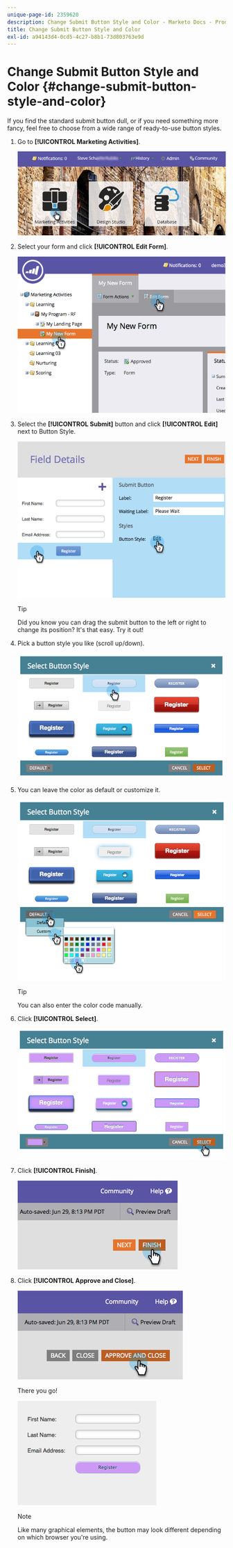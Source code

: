 ```yaml
---
unique-page-id: 2359620
description: Change Submit Button Style and Color - Marketo Docs - Product Documentation
title: Change Submit Button Style and Color
exl-id: a94143d4-0cd5-4c27-b8b1-73d803763e9d
---
```

# Change Submit Button Style and Color {#change-submit-button-style-and-color}

If you find the standard submit button dull, or if you need something more fancy, feel free to choose from a wide range of ready-to-use button styles.

1. Go to **[!UICONTROL Marketing Activities]**.

   ![](assets/login-marketing-activities-3.png)

1. Select your form and click **[!UICONTROL Edit Form]**.

   ![](assets/image2014-9-15-16-3a54-3a36.png)

1. Select the **[!UICONTROL Submit]** button and click **[!UICONTROL Edit]** next to Button Style.

   ![](assets/image2014-9-15-16-3a54-3a56.png)

   >[!TIP]
   >
   >Did you know you can drag the submit button to the left or right to change its position? It's that easy. Try it out!

1. Pick a button style you like (scroll up/down).

   ![](assets/image2014-9-15-16-3a55-3a30.png)

1. You can leave the color as default or customize it.

   ![](assets/image2014-9-15-16-3a56-3a0.png)

   >[!TIP]
   >
   >You can also enter the color code manually.

1. Click **[!UICONTROL Select]**.

   ![](assets/image2014-9-15-16-3a56-3a37.png)

1. Click **[!UICONTROL Finish]**.

   ![](assets/image2014-9-15-16-3a56-3a52.png)

1. Click **[!UICONTROL Approve and Close]**.

   ![](assets/image2014-9-15-16-3a57-3a10.png)

   There you go!

   ![](assets/image2014-9-15-16-3a57-3a17.png)

   >[!NOTE]
   >
   >Like many graphical elements, the button may look different depending on which browser you're using.
